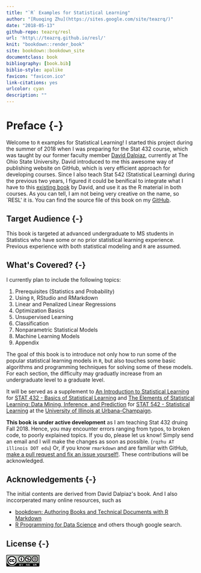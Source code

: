 ```yaml
--- 
title: "`R` Examples for Statistical Learning"
author: "[Ruoqing Zhu](https://sites.google.com/site/teazrq/)"
date: "2018-05-13"
github-repo: teazrq/resl
url: 'http\://teazrq.github.io/resl/'
knit: "bookdown::render_book"
site: bookdown::bookdown_site
documentclass: book
bibliography: [book.bib]
biblio-style: apalike
favicon: "favicon.ico"
link-citations: yes
urlcolor: cyan
description: ""
---
```




# Preface {-}

Welcome to `R` examples for Statistical Learning! I started this project during the summer of 2018 when I was preparing for the Stat 432 course, which was taught by our former faculty member [David Dalpiaz](https://daviddalpiaz.com/teaching.html), currently at The Ohio State University. David introduced to me this awesome way of publishing website on GitHub, which is very efficient approach for developing courses. Since I also teach Stat 542 (Statistical Learning) during the previous two years, I figured it could be benifical to integrate what I have to this [existing book](https://daviddalpiaz.github.io/r4sl/) by David, and use it as the R material in both courses. As you can tell, I am not being very creative on the name, so `RESL' it is. You can find the source file of this book on my [GitHub](https://teazrq.github.io/resl/). 

## Target Audience {-}

This book is targeted at advanced undergraduate to MS students in Statistics who have some or no prior statistical learning experience. Previous experience with both statistical modeling and `R` are assumed.

## What's Covered? {-}

I currently plan to include the following topics:

1. Prerequisites (Statistics and Probability)
2. Using `R`, RStudio and RMarkdown
3. Linear and Penalized Linear Regressions
4. Optimization Basics
5. Unsupervised Learning
6. Classification
7. Nonparametric Statistical Models
8. Machine Learning Models
9. Appendix

The goal of this book is to introduce not only how to run some of the popular statistical learning models in `R`, but also touches some basic algorithms and programming techniques for solving some of these models. For each section, the difficulty may graduatly increase from an undergraduate level to a graduate level. 

It will be served as a supplement to [An Introduction to Statistical Learning](http://www-bcf.usc.edu/~gareth/ISL/) for [STAT 432 - Basics of Statistical Learning](https://go.illinois.edu/stat432) and [The Elements of 
Statistical Learning: Data Mining, Inference, and Prediction](https://web.stanford.edu/~hastie/ElemStatLearn/) for [STAT 542 - Statistical Learning](https://go.illinois.edu/stat542) at the [University of Illinois at Urbana-Champaign](http://illinois.edu/).

**This book is under active development** as I am teaching Stat 432 druing Fall 2018. Hence, you may encounter errors ranging from typos, to broken code, to poorly explained topics. If you do, please let us know! Simply send an email and I will make the changes as soon as possible. (`rqzhu AT illinois DOT edu`) Or, if you know `rmarkdown` and are familiar with GitHub, [make a pull request and fix an issue yourself!](https://github.com/teazrq/resl). These contributions will be acknowledged. 

## Acknowledgements {-}

The initial contents are derived from David Dalpiaz's book. And I also inccorperated many online resources, such as 

- [bookdown: Authoring Books and Technical Documents with R Markdown](https://bookdown.org/yihui/bookdown/)
- [R Programming for Data Science](http://r4ds.had.co.nz/)
and others though google search.

## License {-}

![This work is licensed under a [Creative Commons Attribution-NonCommercial-ShareAlike 4.0 International License](http://creativecommons.org/licenses/by-nc-sa/4.0/).](images/cc.png)
